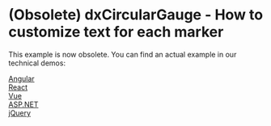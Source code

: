 # (Obsolete) dxCircularGauge - How to customize text for each marker 

This example is now obsolete. You can find an actual example in our technical demos:

[Angular](https://js.devexpress.com/Demos/WidgetsGallery/Demo/Gauges/GaugeTooltip/Angular/Light/)<br/>
[React](https://js.devexpress.com/Demos/WidgetsGallery/Demo/Gauges/GaugeTooltip/React/Light/)<br/>
[Vue](https://js.devexpress.com/Demos/WidgetsGallery/Demo/Gauges/GaugeTooltip/Vue/Light/)<br/>
[ASP.NET](https://js.devexpress.com/Demos/WidgetsGallery/Demo/Gauges/GaugeTooltip/NetCore/Light/)<br/>
[jQuery](https://js.devexpress.com/Demos/WidgetsGallery/Demo/Gauges/GaugeTooltip/jQuery/Light/)<br/>
